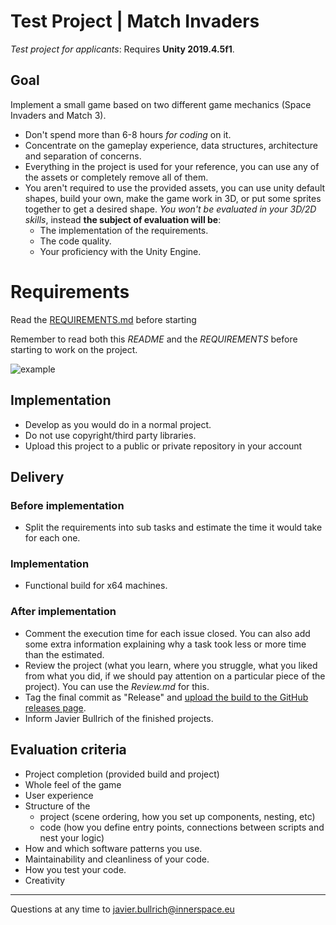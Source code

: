 # Test Project | Match Invaders 

*Test project for applicants*: Requires **Unity 2019.4.5f1**. 

## Goal 

Implement a small game based on two different game mechanics (Space Invaders and Match 3). 

- Don't spend more than 6-8 hours *for coding* on it. 
- Concentrate on the gameplay experience, data structures, architecture and separation of concerns. 
- Everything in the project is used for your reference, you can use any of the assets or completely remove all of them.
- You aren't required to use the provided assets, you can use unity default shapes, build your own, make the game work in 3D, or put some sprites together to get a desired shape. *You won't be evaluated in your 3D/2D skills*, instead **the subject of evaluation will be**:
    - The implementation of the requirements.
    - The code quality.
    - Your proficiency with the Unity Engine.

# Requirements

Read the [REQUIREMENTS.md](https://github.com/innerspacetrainings/Application-Match-Invaders/blob/master/REQUIREMENTS.md) before starting

Remember to read both this *README* and the *REQUIREMENTS* before starting to work on the project.

![example](Images/candy.png)

## Implementation 

- Develop as you would do in a normal project. 
- Do not use copyright/third party libraries. 
- Upload this project to a public or private repository in your account 

## Delivery 

### Before implementation 

- Split the requirements into sub tasks and estimate the time it would take for each one. 

### Implementation 

- Functional build for x64 machines. 

### After implementation 

- Comment the execution time for each issue closed. You can also add some extra information explaining why a task took less or more time than the estimated.
- Review the project (what you learn, where you struggle, what you liked from what you did, if we should pay attention on a particular piece of the project). You can use the *Review.md* for this. 
- Tag the final commit as "Release" and [upload the build to the GitHub releases page](https://docs.github.com/en/github/administering-a-repository/managing-releases-in-a-repository).  
- Inform Javier Bullrich of the finished projects. 

## Evaluation criteria 

- Project completion (provided build and project) 
- Whole feel of the game
- User experience
- Structure of the 
    - project (scene ordering, how you set up components, nesting, etc)
    - code (how you define entry points, connections between scripts and nest your logic)
- How and which software patterns you use. 
- Maintainability and cleanliness of your code. 
- How you test your code. 
- Creativity 

--- 

Questions at any time to <javier.bullrich@innerspace.eu>
